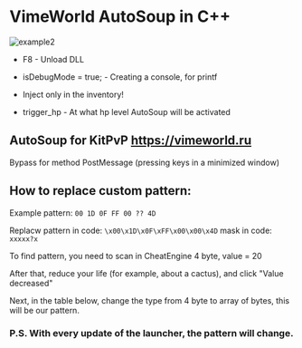 # VimeWorld AutoSoup in C++
![example2](https://user-images.githubusercontent.com/55990897/160291871-efe4663b-1afb-4726-9c78-8c7715a61147.gif)

* F8 - Unload DLL

* isDebugMode = true; - Creating a console, for printf

* Inject only in the inventory!

* trigger_hp - At what hp level AutoSoup will be activated

## AutoSoup for KitPvP https://vimeworld.ru
Bypass for method PostMessage (pressing keys in a minimized window)





## How to replace custom pattern:

Example pattern: ```00 1D 0F FF 00 ?? 4D```

Replacw pattern in code: ```\x00\x1D\x0F\xFF\x00\x00\x4D```
mask in code: ```xxxxx?x```


To find pattern, you need to scan in CheatEngine 4 byte, value = 20

After that, reduce your life (for example, about a cactus), and click "Value decreased"


Next, in the table below, change the type from 4 byte to array of bytes, this will be our pattern.

### P.S. With every update of the launcher, the pattern will change.

